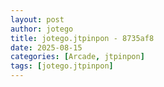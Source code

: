 ```yaml
---
layout: post
author: jotego
title: jotego.jtpinpon - 8735af8
date: 2025-08-15
categories: [Arcade, jtpinpon]
tags: [jotego.jtpinpon]
---
```


